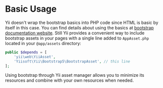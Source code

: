 # Basic Usage

Yii doesn't wrap the bootstrap basics into PHP code since HTML is basic by itself in this case. You can find details
about using the basics at [bootstrap documentation website](https://getbootstrap.com/css/). Still Yii provides a
convenient way to include bootstrap assets in your pages with a single line added to `AppAsset.php` located in your
`@app/assets` directory:

```php
public $depends = [
    'yii\web\YiiAsset',
    'Yiisoft\Yii\Bootstrap5\BootstrapAsset', // this line
];
```

Using bootstrap through Yii asset manager allows you to minimize its resources and combine with your own resources when
needed.
